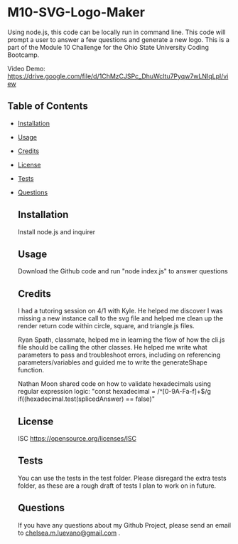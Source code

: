 # M10-SVG-Logo-Maker
Using node.js, this code can be locally run in command line. This code will prompt a user to answer a few questions and generate a new logo. This is a part of the Module 10 Challenge for the Ohio State University Coding Bootcamp.

 Video Demo: https://drive.google.com/file/d/1ChMzCJSPc_DhuWcltu7Pyqw7wLNIqLpl/view 

## Table of Contents
  - [Installation](#installation)
  - [Usage](#usage)
  - [Credits](#credits)
  - [License](#license)
  - [Tests](#tests)
  - [Questions](#questions)

    ## Installation
    Install node.js and inquirer
  
    ## Usage
    Download the Github code and run "node index.js" to answer questions

    ## Credits
    I had a tutoring session on 4/1 with Kyle. He helped me discover I was missing a new instance call to the svg file and helped me clean up the render return code within circle, square, and triangle.js files. 

    Ryan Spath, classmate, helped me in learning the flow of how the cli.js file should be calling the other classes. He helped me write what parameters to pass and troubleshoot errors, including on referencing parameters/variables and guided me to write the generateShape function.

    Nathan Moon shared code on how to validate hexadecimals using regular expression logic:
    "const hexadecimal = /^[0-9A-Fa-f]+$/g
    if((hexadecimal.test(splicedAnswer) == false)"

    ## License
    ISC https://opensource.org/licenses/ISC

    ## Tests
    You can use the tests in the test folder. Please disregard the extra tests folder, as these are a rough draft of tests I plan to work on in future.

    ## Questions
    If you have any questions about my Github Project, please send an email to chelsea.m.luevano@gmail.com .

   
